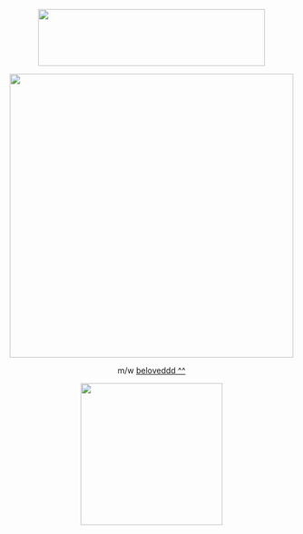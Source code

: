 <p align="center">
    <img width="400" img height="100" src=https://files.catbox.moe/gpn6n0.png
</p>
    
<p align="center">
    <img width="500" src=https://files.catbox.moe/4hasjq.png
</p>
    
<p align="center">
     m/w <a href="https://github.com/Paggylyn"> beloveddd ^^</a>
</p>

<p align="center">
    <img width="250" src=https://files.catbox.moe/k0fn7y.png
</p>

<!--
**softtoyshark/softtoyshark** is a ✨ _special_ ✨ repository because its `README.md` (this file) appears on your GitHub profile.

Here are some ideas to get you started:

- 🔭 I’m currently working on ...
- 🌱 I’m currently learning ...
- 👯 I’m looking to collaborate on ...
- 🤔 I’m looking for help with ...
- 💬 Ask me about ...
- 📫 How to reach me: ...
- 😄 Pronouns: ...
- ⚡ Fun fact: ...
-->
